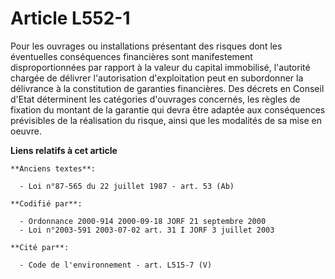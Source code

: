 # Article L552-1

Pour les ouvrages ou installations présentant des risques dont les éventuelles conséquences financières sont manifestement
disproportionnées par rapport à la valeur du capital immobilisé, l'autorité chargée de délivrer l'autorisation d'exploitation
peut en subordonner la délivrance à la constitution de garanties financières. Des décrets en Conseil d'Etat déterminent les
catégories d'ouvrages concernés, les règles de fixation du montant de la garantie qui devra être adaptée aux conséquences
prévisibles de la réalisation du risque, ainsi que les modalités de sa mise en oeuvre.

**Liens relatifs à cet article**

	**Anciens textes**:

	  - Loi n°87-565 du 22 juillet 1987 - art. 53 (Ab)

	**Codifié par**:

	  - Ordonnance 2000-914 2000-09-18 JORF 21 septembre 2000
	  - Loi n°2003-591 2003-07-02 art. 31 I JORF 3 juillet 2003

	**Cité par**:

	  - Code de l'environnement - art. L515-7 (V)

